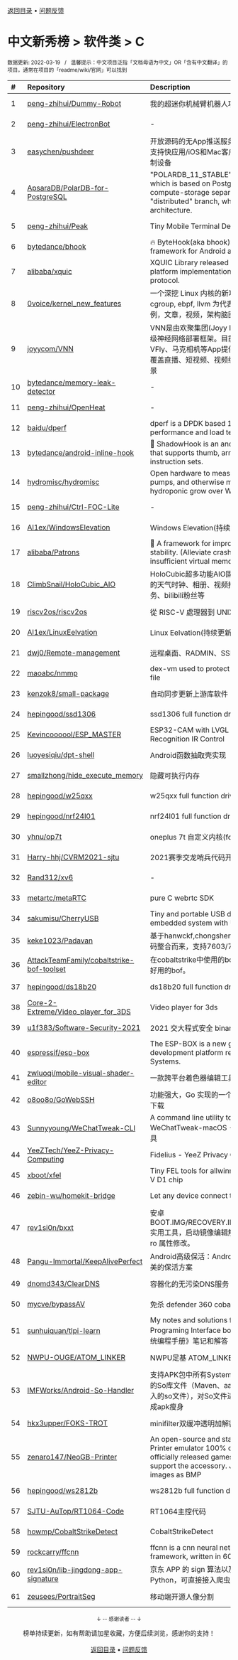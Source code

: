 <a href="https://gitee.com/GrowingGit/GitHub-Chinese-Top-Charts#github中文排行榜">返回目录</a> • <a href="/content/docs/feedback.md">问题反馈</a>

# 中文新秀榜 > 软件类 > C
<sub>数据更新: 2022-03-19&nbsp;&nbsp;&nbsp;/&nbsp;&nbsp;&nbsp;温馨提示：中文项目泛指「文档母语为中文」OR「含有中文翻译」的项目，通常在项目的「readme/wiki/官网」可以找到</sub>

|#|Repository|Description|Stars|Updated|Created|
|:-|:-|:-|:-|:-|:-|
|1|[peng-zhihui/Dummy-Robot](https://github.com/peng-zhihui/Dummy-Robot)|我的超迷你机械臂机器人项目。|6668|2022-03-01|2021-10-07|
|2|[peng-zhihui/ElectronBot](https://github.com/peng-zhihui/ElectronBot)|-|2974|2022-03-18|2022-03-11|
|3|[easychen/pushdeer](https://github.com/easychen/pushdeer)|开放源码的无App推送服务，iOS14+扫码即用。亦支持快应用/iOS和Mac客户端、Android客户端、自制设备|2332|2022-03-14|2021-12-16|
|4|[ApsaraDB/PolarDB-for-PostgreSQL](https://github.com/ApsaraDB/PolarDB-for-PostgreSQL)|"POLARDB_11_STABLE" is the stable branch which is based on PostgreSQL 11.9.  It supports compute-storage separation architecture. The "distributed" branch, which supports distributed architecture.|2218|2022-03-15|2021-05-25|
|5|[peng-zhihui/Peak](https://github.com/peng-zhihui/Peak)|Tiny Mobile Terminal Device Kit.|1101|2021-10-15|2021-10-10|
|6|[bytedance/bhook](https://github.com/bytedance/bhook)|🔥 ByteHook(aka bhook) is a PLT hook framework for Android app.|1066|2022-03-07|2021-08-11|
|7|[alibaba/xquic](https://github.com/alibaba/xquic)|XQUIC Library released by Alibaba is a cross-platform implementation of QUIC and HTTP/3 protocol.|980|2022-03-18|2021-11-05|
|8|[0voice/kernel_new_features](https://github.com/0voice/kernel_new_features)|一个深挖 Linux 内核的新功能特性，以 io_uring, cgroup, ebpf, llvm 为代表，包含开源项目，代码案例，文章，视频，架构脑图等|773|2022-02-15|2022-01-17|
|9|[joyycom/VNN](https://github.com/joyycom/VNN)|VNN是由欢聚集团(Joyy Inc.)推出的高性能、轻量级神经网络部署框架。目前已为Hago、VOO、VFly、马克相机等App提供20余种AI能力的支持，覆盖直播、短视频、视频编辑等泛娱乐场景和工程场景|694|2022-02-16|2021-12-07|
|10|[bytedance/memory-leak-detector](https://github.com/bytedance/memory-leak-detector)|-|670|2022-02-18|2021-04-14|
|11|[peng-zhihui/OpenHeat](https://github.com/peng-zhihui/OpenHeat)|-|613|2021-12-16|2021-09-05|
|12|[baidu/dperf](https://github.com/baidu/dperf)|dperf is a DPDK based 100Gbps network performance and load testing software.|518|2022-03-02|2021-12-21|
|13|[bytedance/android-inline-hook](https://github.com/bytedance/android-inline-hook)|:pushpin: ShadowHook is an android inline hook library that supports thumb, arm32 and arm64 instruction sets.|469|2022-03-07|2022-02-10|
|14|[hydromisc/hydromisc](https://github.com/hydromisc/hydromisc)|Open hardware to measure EC and pH, drive pumps, and otherwise manage a mid-size hydroponic grow over Wi-Fi.|465|2022-01-03|2021-06-28|
|15|[peng-zhihui/Ctrl-FOC-Lite](https://github.com/peng-zhihui/Ctrl-FOC-Lite)|-|407|2022-02-05|2021-08-07|
|16|[Al1ex/WindowsElevation](https://github.com/Al1ex/WindowsElevation)|Windows Elevation(持续更新)|393|2022-02-19|2021-03-29|
|17|[alibaba/Patrons](https://github.com/alibaba/Patrons)|🎉 A framework for improving android 32bit app stability. (Alleviate crashes caused by insufficient virtual memory)|321|2022-02-07|2021-06-15|
|18|[ClimbSnail/HoloCubic_AIO](https://github.com/ClimbSnail/HoloCubic_AIO)|HoloCubic超多功能AIO固件 基于esp32-arduino的天气时钟、相册、视频播放、桌面投屏、web服务、bilibili粉丝等|286|2022-03-16|2021-05-30|
|19|[riscv2os/riscv2os](https://github.com/riscv2os/riscv2os)|從 RISC-V 處理器到 UNIX 作業系統|250|2021-11-25|2021-07-27|
|20|[Al1ex/LinuxEelvation](https://github.com/Al1ex/LinuxEelvation)|Linux Eelvation(持续更新)|224|2022-03-08|2021-03-30|
|21|[dwj0/Remote-management](https://github.com/dwj0/Remote-management)|远程桌面、RADMIN、SSH、VNC集中管理器|204|2021-12-06|2021-04-03|
|22|[maoabc/nmmp](https://github.com/maoabc/nmmp)|dex-vm used to protect the android classes.dex file|198|2022-03-18|2021-05-21|
|23|[kenzok8/small-package](https://github.com/kenzok8/small-package)|自动同步更新上游库软件|162|2022-03-18|2021-09-05|
|24|[hepingood/ssd1306](https://github.com/hepingood/ssd1306)|ssd1306 full function driver|159|2022-03-15|2021-05-16|
|25|[Kevincoooool/ESP_MASTER](https://github.com/Kevincoooool/ESP_MASTER)|ESP32-CAM with LVGL  Speech/Face Recognition  IR Control|152|2021-12-04|2021-08-26|
|26|[luoyesiqiu/dpt-shell](https://github.com/luoyesiqiu/dpt-shell)|Android函数抽取壳实现|150|2022-03-07|2022-01-10|
|27|[smallzhong/hide_execute_memory](https://github.com/smallzhong/hide_execute_memory)|隐藏可执行内存|149|2021-12-27|2021-12-22|
|28|[hepingood/w25qxx](https://github.com/hepingood/w25qxx)|w25qxx full function driver|147|2022-01-09|2021-08-22|
|29|[hepingood/nrf24l01](https://github.com/hepingood/nrf24l01)|nrf24l01 full function driver|138|2022-01-25|2021-12-23|
|30|[yhnu/op7t](https://github.com/yhnu/op7t)|oneplus 7t 自定义内核(for 安卓逆向/外挂分析)|122|2022-03-17|2021-09-06|
|31|[Harry-hhj/CVRM2021-sjtu](https://github.com/Harry-hhj/CVRM2021-sjtu)|2021赛季交龙哨兵代码开源|121|2021-10-09|2021-08-31|
|32|[Rand312/xv6](https://github.com/Rand312/xv6)|-|118|2021-11-28|2021-10-29|
|33|[metartc/metaRTC](https://github.com/metartc/metaRTC)|pure C webrtc SDK|110|2022-03-13|2021-12-17|
|34|[sakumisu/CherryUSB](https://github.com/sakumisu/CherryUSB)|Tiny and portable USB device/host stack for embedded system with USB IP|107|2022-03-17|2021-07-10|
|35|[keke1023/Padavan](https://github.com/keke1023/Padavan)|基于hanwckf,chongshengB以及padavanonly的源码整合而来，支持7603/7615/7915的kvr|104|2022-03-15|2021-08-23|
|36|[AttackTeamFamily/cobaltstrike-bof-toolset](https://github.com/AttackTeamFamily/cobaltstrike-bof-toolset)|在cobaltstrike中使用的bof工具集，收集整理验证好用的bof。|104|2021-11-08|2021-07-30|
|37|[hepingood/ds18b20](https://github.com/hepingood/ds18b20)|ds18b20 full function driver|98|2022-01-10|2021-05-10|
|38|[Core-2-Extreme/Video_player_for_3DS](https://github.com/Core-2-Extreme/Video_player_for_3DS)|Video player for 3ds|95|2022-03-17|2021-04-02|
|39|[u1f383/Software-Security-2021](https://github.com/u1f383/Software-Security-2021)|2021 交大程式安全 binary exploit 課程教材|90|2022-03-14|2021-11-24|
|40|[espressif/esp-box](https://github.com/espressif/esp-box)|The ESP-BOX is a new generation AIoT development platform released by Espressif Systems.|90|2022-03-15|2021-10-20|
|41|[zwluoqi/mobile-visual-shader-editor](https://github.com/zwluoqi/mobile-visual-shader-editor)|一款跨平台着色器编辑工具|87|2021-10-10|2021-09-14|
|42|[o8oo8o/GoWebSSH](https://github.com/o8oo8o/GoWebSSH)|功能强大，Go 实现的一个WebSSH，支持文件上传下载|87|2022-03-12|2021-05-09|
|43|[Sunnyyoung/WeChatTweak-CLI](https://github.com/Sunnyyoung/WeChatTweak-CLI)|A command line utility to work with WeChatTweak-macOS - WeChatTweak 命令行工具|85|2022-02-11|2021-09-09|
|44|[YeeZTech/YeeZ-Privacy-Computing](https://github.com/YeeZTech/YeeZ-Privacy-Computing)|Fidelius - YeeZ Privacy Computing|84|2022-01-27|2021-03-22|
|45|[xboot/xfel](https://github.com/xboot/xfel)|Tiny FEL tools for allwinner SOC, support RISC-V D1 chip|76|2022-03-09|2021-05-25|
|46|[zebin-wu/homekit-bridge](https://github.com/zebin-wu/homekit-bridge)|Let any device connect to Apple HomeKit.|73|2022-03-18|2021-03-29|
|47|[rev1si0n/bxxt](https://github.com/rev1si0n/bxxt)|安卓 BOOT.IMG/RECOVERY.IMG/SELINUX/PROPERTY 实用工具，启动镜像编辑解包打包，selinux 修改，ro 属性修改。|73|2022-01-21|2021-03-27|
|48|[Pangu-Immortal/KeepAlivePerfect](https://github.com/Pangu-Immortal/KeepAlivePerfect)|Android高级保活：Android4.4到Android12.0 完美的保活方案|65|2022-03-09|2021-05-10|
|49|[dnomd343/ClearDNS](https://github.com/dnomd343/ClearDNS)|容器化的无污染DNS服务|60|2022-03-10|2021-05-18|
|50|[mycve/bypassAV](https://github.com/mycve/bypassAV)|免杀 defender 360 cobalstrike shellcode|56|2021-12-23|2021-12-20|
|51|[sunhuiquan/tlpi-learn](https://github.com/sunhuiquan/tlpi-learn)|My notes and solutions for The Linux Programing Interface book (TLPI)《UNIX/LINUX系统编程手册》笔记和解答|55|2021-11-07|2021-04-15|
|52|[NWPU-OUGE/ATOM_LINKER](https://github.com/NWPU-OUGE/ATOM_LINKER)|NWPU足基 ATOM_LINKER 唐天扬负责 硬件组|53|2021-11-23|2021-11-20|
|53|[IMFWorks/Android-So-Handler](https://github.com/IMFWorks/Android-So-Handler)|支持APK包中所有System.Load/LoadLibrary加载的So库文件（Maven、aar文件引入三方库、源码引入的so文件），对So文件进行7z压缩与云端下发，完成apk瘦身|53|2021-12-06|2021-08-23|
|54|[hkx3upper/FOKS-TROT](https://github.com/hkx3upper/FOKS-TROT)|minifilter双缓冲透明加解密过滤驱动|52|2022-03-13|2022-01-15|
|55|[zenaro147/NeoGB-Printer](https://github.com/zenaro147/NeoGB-Printer)|An open-source and standalone Gameboy Printer emulator 100% compatible with  all officially released games (110 in total) that support the accessory. Just print and save the images as BMP|52|2022-03-18|2021-06-30|
|56|[hepingood/ws2812b](https://github.com/hepingood/ws2812b)|ws2812b full function driver|51|2022-01-09|2021-11-02|
|57|[SJTU-AuTop/RT1064-Code](https://github.com/SJTU-AuTop/RT1064-Code)|RT1064主控代码|45|2022-03-10|2021-07-19|
|58|[howmp/CobaltStrikeDetect](https://github.com/howmp/CobaltStrikeDetect)|CobaltStrikeDetect|34|2021-10-14|2021-10-14|
|59|[rockcarry/ffcnn](https://github.com/rockcarry/ffcnn)|ffcnn is a cnn neural network inference framework, written in 600 lines C language.|31|2021-09-23|2021-07-30|
|60|[rev1si0n/lib-jingdong-app-signature](https://github.com/rev1si0n/lib-jingdong-app-signature)|京东 APP 的 sign 算法以及请求库（已封装 Python，可直接接入爬虫）|30|2021-10-09|2021-10-09|
|61|[zeusees/PortraitSeg](https://github.com/zeusees/PortraitSeg)|移动端开源人像分割|30|2021-10-14|2021-09-26|

<div align="center">
    <p><sub>↓ -- 感谢读者 -- ↓</sub></p>
    榜单持续更新，如有帮助请加星收藏，方便后续浏览，感谢你的支持！
</div>

<br/>

<div align="center"><a href="https://gitee.com/GrowingGit/GitHub-Chinese-Top-Charts#github中文排行榜">返回目录</a> • <a href="/content/docs/feedback.md">问题反馈</a></div>
